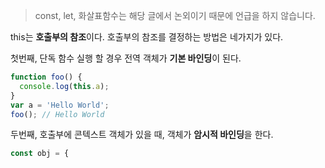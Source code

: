 > const, let, 화살표함수는 해당 글에서 논외이기 때문에 언급을 하지 않습니다.

this는 **호출부의 참조**이다. 호출부의 참조를 결정하는 방법은 네가지가 있다.

첫번째, 단독 함수 실행 할 경우 전역 객체가 **기본 바인딩**이 된다.
```js
function foo() {
  console.log(this.a);
}
var a = 'Hello World';
foo(); // Hello World
```

두번째, 호출부에 콘텍스트 객체가 있을 때, 객체가 **암시적 바인딩**을 한다.
```js
const obj = { 
```